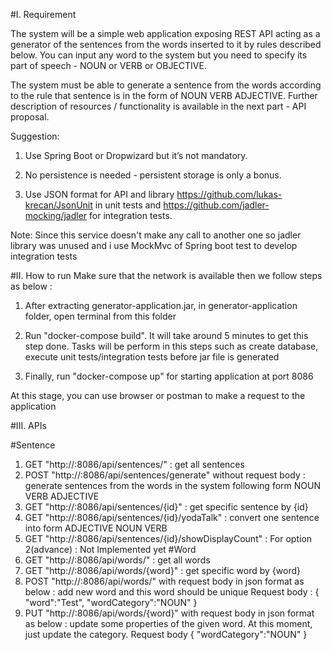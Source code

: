 #I. Requirement

The system will be a simple web application exposing REST API acting as a generator of the sentences from the words inserted to it by rules described below. You can input any word to the system but you need to specify its part of speech - NOUN or VERB or OBJECTIVE.

The system must be able to generate a sentence from the words according to the rule that sentence is in the form of NOUN VERB ADJECTIVE. Further description of resources / functionality is available in the next part - API proposal.

Suggestion: 
  1. Use Spring Boot or Dropwizard but it’s not mandatory.

  2. No persistence is needed -  persistent storage is only a bonus.
            
  3. Use JSON format for API and library https://github.com/lukas-krecan/JsonUnit in unit tests and https://github.com/jadler-mocking/jadler for integration tests. 

Note: Since this service doesn't make any call to another one so jadler library was unused and i use MockMvc of Spring boot test to develop integration tests

#II. How to run
Make sure that the network is available then we follow steps as below : 

  1. After extracting generator-application.jar, in generator-application folder, open terminal from this folder

  2. Run "docker-compose build". It will take around 5 minutes to get this step done. 
     Tasks will be perform in this steps such as create database, execute unit tests/integration tests before jar file is generated

  3. Finally, run "docker-compose up" for starting application at port 8086

At this stage, you can use browser or postman to make a request to the application

#III. APIs 

  #Sentence
  1. GET "http://<host>:8086/api/sentences/" : get all sentences
  2. POST "http://<host>:8086/api/sentences/generate" without request body : generate sentences from the words in the system following form NOUN VERB ADJECTIVE
  3. GET "http://<host>:8086/api/sentences/{id}" : get specific sentence by {id}
  4. GET "http://<host>:8086/api/sentences/{id}/yodaTalk" : convert one sentence into form ADJECTIVE NOUN VERB
  5. GET "http://<host>:8086/api/sentences/{id}/showDisplayCount" : For option 2(advance) : Not Implemented yet 
  #Word
  1. GET "http://<host>:8086/api/words/" : get all words
  2. GET "http://<host>:8086/api/words/{word}" : get specific word by {word}
  3. POST "http://<host>:8086/api/words/" with request body in json format as below : add new word and this word should be unique
  Request body :
  {
  	"word":"Test",
    "wordCategory":"NOUN"
  }
  4. PUT "http://<host>:8086/api/words/{word}" with request body in json format as below : update some properties of the given word. At this moment, just update the category.
  Request body
  {
      "wordCategory":"NOUN"
  }

  
  





 

   